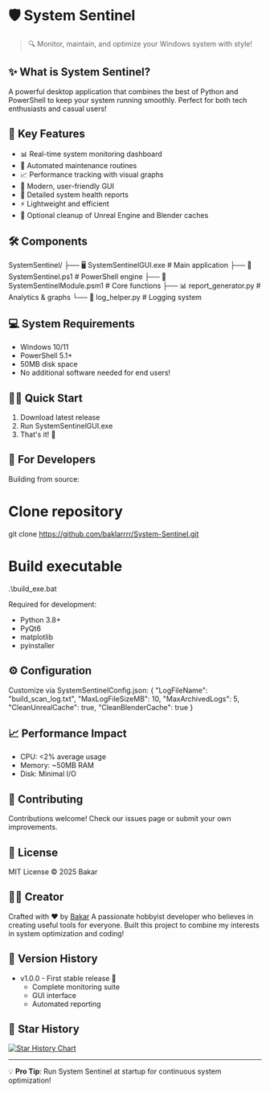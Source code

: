 # 🛡️ System Sentinel

> 🔍 Monitor, maintain, and optimize your Windows system with style!

## ✨ What is System Sentinel?
A powerful desktop application that combines the best of Python and PowerShell to keep your system running smoothly. Perfect for both tech enthusiasts and casual users!

## 🚀 Key Features
- 📊 Real-time system monitoring dashboard
- 🔄 Automated maintenance routines
- 📈 Performance tracking with visual graphs
- 🎨 Modern, user-friendly GUI
- 📝 Detailed system health reports
- ⚡ Lightweight and efficient
- 🧹 Optional cleanup of Unreal Engine and Blender caches

## 🛠️ Components
SystemSentinel/
├── 🖥️ SystemSentinelGUI.exe    # Main application
├── 📜 SystemSentinel.ps1       # PowerShell engine
├── 🔧 SystemSentinelModule.psm1 # Core functions
├── 📊 report_generator.py      # Analytics & graphs
└── 📝 log_helper.py           # Logging system

## 💻 System Requirements
- Windows 10/11
- PowerShell 5.1+
- 50MB disk space
- No additional software needed for end users!

## 🏃‍♂️ Quick Start
1. Download latest release
2. Run SystemSentinelGUI.exe
3. That's it! 🎉

## 🔧 For Developers
Building from source:
# Clone repository
git clone https://github.com/baklarrrr/System-Sentinel.git

# Build executable
.\build_exe.bat

Required for development:
- Python 3.8+
- PyQt6
- matplotlib
- pyinstaller

## ⚙️ Configuration
Customize via SystemSentinelConfig.json:
{
  "LogFileName": "build_scan_log.txt",
  "MaxLogFileSizeMB": 10,
  "MaxArchivedLogs": 5,
  "CleanUnrealCache": true,
  "CleanBlenderCache": true
}

## 📈 Performance Impact
- CPU: <2% average usage
- Memory: ~50MB RAM
- Disk: Minimal I/O

## 🤝 Contributing
Contributions welcome! Check our issues page or submit your own improvements.

## 📜 License
MIT License © 2025 Bakar

## 👨‍💻 Creator
Crafted with ❤️ by [Bakar](https://github.com/baklarrrr)
A passionate hobbyist developer who believes in creating useful tools for everyone. 
Built this project to combine my interests in system optimization and coding!

## 📝 Version History
- v1.0.0 - First stable release 🎉
  - Complete monitoring suite
  - GUI interface
  - Automated reporting

## 🌟 Star History
[![Star History Chart](https://api.star-history.com/svg?repos=baklarrrr/System-Sentinel&type=Date)](https://star-history.com/#baklarrrr/System-Sentinel&Date)

---
💡 **Pro Tip**: Run System Sentinel at startup for continuous system optimization!
